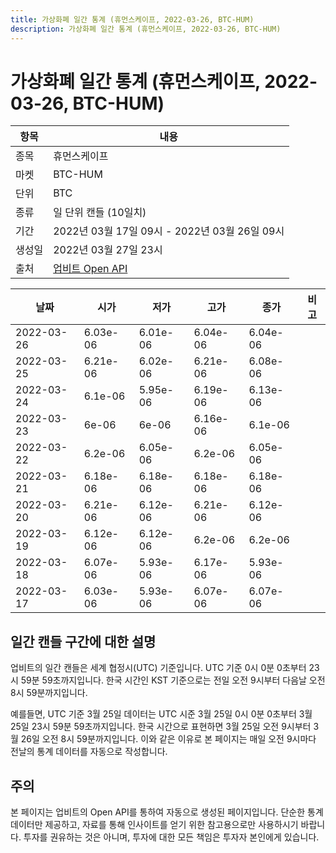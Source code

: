```yaml
---
title: 가상화폐 일간 통계 (휴먼스케이프, 2022-03-26, BTC-HUM)
description: 가상화폐 일간 통계 (휴먼스케이프, 2022-03-26, BTC-HUM)
---
```


가상화폐 일간 통계 (휴먼스케이프, 2022-03-26, BTC-HUM)
===

|항목|내용|
|--|--|
|종목|휴먼스케이프|
|마켓|BTC-HUM|
|단위|BTC|
|종류|일 단위 캔들 (10일치)|
|기간|2022년 03월 17일 09시 - 2022년 03월 26일 09시|
|생성일|2022년 03월 27일 23시|
|출처|[업비트 Open API](https://docs.upbit.com)|


|날짜|시가|저가|고가|종가|비고|
|--|--|--|--|--|--|
|2022-03-26|6.03e-06|6.01e-06|6.04e-06|6.04e-06|    |
|2022-03-25|6.21e-06|6.02e-06|6.21e-06|6.08e-06|    |
|2022-03-24|6.1e-06|5.95e-06|6.19e-06|6.13e-06|    |
|2022-03-23|6e-06|6e-06|6.16e-06|6.1e-06|    |
|2022-03-22|6.2e-06|6.05e-06|6.2e-06|6.05e-06|    |
|2022-03-21|6.18e-06|6.18e-06|6.18e-06|6.18e-06|    |
|2022-03-20|6.21e-06|6.12e-06|6.21e-06|6.12e-06|    |
|2022-03-19|6.12e-06|6.12e-06|6.2e-06|6.2e-06|    |
|2022-03-18|6.07e-06|5.93e-06|6.17e-06|5.93e-06|    |
|2022-03-17|6.03e-06|5.93e-06|6.07e-06|6.07e-06|    |


일간 캔들 구간에 대한 설명
---


업비트의 일간 캔들은 세계 협정시(UTC) 기준입니다. 
UTC 기준 0시 0분 0초부터 23시 59분 59초까지입니다. 
한국 시간인 KST 기준으로는 전일 오전 9시부터 다음날 오전 8시 59분까지입니다. 


예를들면, UTC 기준 3월 25일 데이터는 UTC 시준 3월 25일 0시 0분 0초부터 3월 25일 23시 59분 59초까지입니다. 
한국 시간으로 표현하면 3월 25일 오전 9시부터 3월 26일 오전 8시 59분까지입니다. 
이와 같은 이유로 본 페이지는 매일 오전 9시마다 전날의 통계 데이터를 자동으로 작성합니다. 


주의
---


본 페이지는 업비트의 Open API를 통하여 자동으로 생성된 페이지입니다. 
단순한 통계 데이터만 제공하고, 자료를 통해 인사이트를 얻기 위한 참고용으로만 사용하시기 바랍니다. 
투자를 권유하는 것은 아니며, 투자에 대한 모든 책임은 투자자 본인에게 있습니다. 

